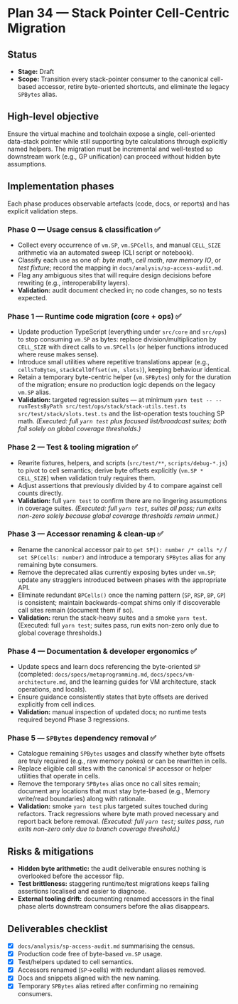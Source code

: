 # Plan 34 — Stack Pointer Cell-Centric Migration

## Status
- **Stage:** Draft
- **Scope:** Transition every stack-pointer consumer to the canonical cell-based accessor, retire byte-oriented shortcuts, and eliminate the legacy `SPBytes` alias.

## High-level objective
Ensure the virtual machine and toolchain expose a single, cell-oriented data-stack pointer while still supporting byte calculations through explicitly named helpers. The migration must be incremental and well-tested so downstream work (e.g., GP unification) can proceed without hidden byte assumptions.

## Implementation phases
Each phase produces observable artefacts (code, docs, or reports) and has explicit validation steps.

### Phase 0 — Usage census & classification ✅
- Collect every occurrence of `vm.SP`, `vm.SPCells`, and manual `CELL_SIZE` arithmetic via an automated sweep (CLI script or notebook).
- Classify each use as one of: *byte math*, *cell math*, *raw memory IO*, or *test fixture*; record the mapping in `docs/analysis/sp-access-audit.md`.
- Flag any ambiguous sites that will require design decisions before rewriting (e.g., interoperability layers).
- **Validation:** audit document checked in; no code changes, so no tests expected.

### Phase 1 — Runtime code migration (core + ops) ✅
- Update production TypeScript (everything under `src/core` and `src/ops`) to stop consuming `vm.SP` as bytes: replace division/multiplication by `CELL_SIZE` with direct calls to `vm.SPCells` (or helper functions introduced where reuse makes sense).
- Introduce small utilities where repetitive translations appear (e.g., `cellsToBytes`, `stackCellOffset(vm, slots)`), keeping behaviour identical.
- Retain a temporary byte-centric helper (`vm.SPBytes`) only for the duration of the migration; ensure no production logic depends on the legacy `vm.SP` alias.
- **Validation:** targeted regression suites — at minimum `yarn test -- --runTestsByPath src/test/ops/stack/stack-utils.test.ts src/test/stack/slots.test.ts` and the list-operation tests touching SP math. *(Executed: full `yarn test` plus focused list/broadcast suites; both fail solely on global coverage thresholds.)*

### Phase 2 — Test & tooling migration ✅
- Rewrite fixtures, helpers, and scripts (`src/test/**`, `scripts/debug-*.js`) to pivot to cell semantics; derive byte offsets explicitly (`vm.SP * CELL_SIZE`) when validation truly requires them.
- Adjust assertions that previously divided by 4 to compare against cell counts directly.
- **Validation:** full `yarn test` to confirm there are no lingering assumptions in coverage suites. *(Executed: full `yarn test`, suites all pass; run exits non-zero solely because global coverage thresholds remain unmet.)*

### Phase 3 — Accessor renaming & clean-up ✅
- Rename the canonical accessor pair to `get SP(): number /* cells */` / `set SP(cells: number)` and introduce a temporary `SPBytes` alias for any remaining byte consumers.
- Remove the deprecated alias currently exposing bytes under `vm.SP`; update any stragglers introduced between phases with the appropriate API.
- Eliminate redundant `BPCells()` once the naming pattern (`SP`, `RSP`, `BP`, `GP`) is consistent; maintain backwards-compat shims only if discoverable call sites remain (document them if so).
- **Validation:** rerun the stack-heavy suites and a smoke `yarn test`. (Executed: full `yarn test`; suites pass, run exits non-zero only due to global coverage thresholds.)

### Phase 4 — Documentation & developer ergonomics ✅
- Update specs and learn docs referencing the byte-oriented `SP` (completed: `docs/specs/metaprogramming.md`, `docs/specs/vm-architecture.md`, and the learning guides for VM architecture, stack operations, and locals).
- Ensure guidance consistently states that byte offsets are derived explicitly from cell indices.
- **Validation:** manual inspection of updated docs; no runtime tests required beyond Phase 3 regressions.

### Phase 5 — `SPBytes` dependency removal ✅
- Catalogue remaining `SPBytes` usages and classify whether byte offsets are truly required (e.g., raw memory pokes) or can be rewritten in cells.
- Replace eligible call sites with the canonical `SP` accessor or helper utilities that operate in cells.
- Remove the temporary `SPBytes` alias once no call sites remain; document any locations that must stay byte-based (e.g., Memory write/read boundaries) along with rationale.
- **Validation:** smoke `yarn test` plus targeted suites touched during refactors. Track regressions where byte math proved necessary and report back before removal. *(Executed: full `yarn test`; suites pass, run exits non-zero only due to branch coverage threshold.)*

## Risks & mitigations
- **Hidden byte arithmetic:** the audit deliverable ensures nothing is overlooked before the accessor flip.
- **Test brittleness:** staggering runtime/test migrations keeps failing assertions localised and easier to diagnose.
- **External tooling drift:** documenting renamed accessors in the final phase alerts downstream consumers before the alias disappears.

## Deliverables checklist
- [x] `docs/analysis/sp-access-audit.md` summarising the census.
- [x] Production code free of byte-based `vm.SP` usage.
- [x] Test/helpers updated to cell semantics.
- [x] Accessors renamed (`SP`→cells) with redundant aliases removed.
- [x] Docs and snippets aligned with the new naming.
- [x] Temporary `SPBytes` alias retired after confirming no remaining consumers.
